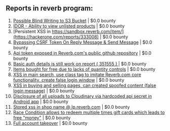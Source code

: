 ## Reports in reverb program:
1. [Possible Blind Writing to S3 Bucket](https://hackerone.com/reports/172549) | $0.0 bounty
2. [IDOR - Ability to view unlisted products](https://hackerone.com/reports/172545) | $0.0 bounty
3. [Persistent XSS in https://sandbox.reverb.com/item/](https://hackerone.com/reports/333008) | $0.0 bounty
4. [Bypassing CSRF Token On Reply Message & Send Message](https://hackerone.com/reports/330122) | $0.0 bounty
5. [Api token exposed in Reverb.com's public github repository](https://hackerone.com/reports/352623) | $0.0 bounty
6. [Basic auth details is still work on report ( 351555 ) ](https://hackerone.com/reports/367581) | $0.0 bounty
7. [Items bought for free due to lacks of quantity controls](https://hackerone.com/reports/357929) | $0.0 bounty
8. [XSS in main search, use class tag to imitate Reverb.com core functionality, create false login window](https://hackerone.com/reports/351376) | $0.0 bounty
9. [XSS in buying and selling pages, can created spoofed content (false login message)](https://hackerone.com/reports/353293) | $0.0 bounty
10. [Disclosure of all uploads to Cloudinary via hardcoded api secret in Android app](https://hackerone.com/reports/351555) | $0.0 bounty
11. [Stored xss in shop name @ lp.reverb.com](https://hackerone.com/reports/329862) | $0.0 bounty
12. [Race Condition allows to redeem multiple times gift cards which leads to free "money"](https://hackerone.com/reports/759247) | $0.0 bounty
13. [Full account takeover](https://hackerone.com/reports/314808) | $0.0 bounty
